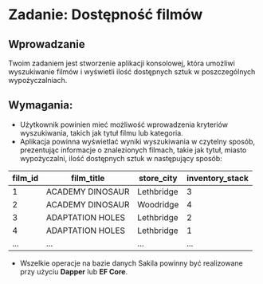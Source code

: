 # Zadanie: Dostępność filmów

## Wprowadzanie
Twoim zadaniem jest stworzenie aplikacji konsolowej, która umożliwi wyszukiwanie filmów i wyświetli ilość dostępnych sztuk w poszczególnych wypożyczalniach.


## Wymagania:
- Użytkownik powinien mieć możliwość wprowadzenia kryteriów wyszukiwania, takich jak tytuł filmu lub kategoria.
- Aplikacja powinna wyświetlać wyniki wyszukiwania w czytelny sposób, prezentując informacje o znalezionych filmach, takie jak tytuł, miasto wypożyczalni, ilość dostępnych sztuk w następujący sposób:

| film_id | film_title | store_city | inventory_stack |
| ---- | ---- | ---- | ---- |
| 1 | ACADEMY DINOSAUR | Lethbridge | 3 |
| 2 | ACADEMY DINOSAUR | Woodridge | 4 |
| 3 | ADAPTATION HOLES | Lethbridge | 2 |
| 4 | ADAPTATION HOLES | Lethbridge | 1 |
| ... | ... | ... | ... |


- Wszelkie operacje na bazie danych Sakila powinny być realizowane przy użyciu **Dapper** lub **EF Core**.


